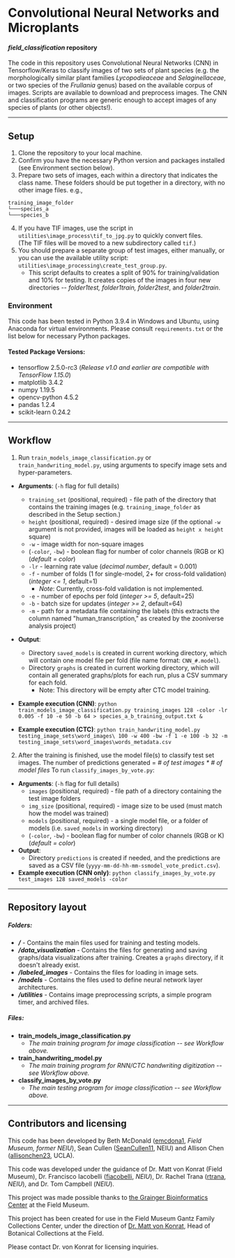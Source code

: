 # Convolutional Neural Networks and Microplants
#### _field_classification_ repository


The code in this repository uses Convolutional Neural Networks (CNN) in Tensorflow/Keras to classify images of two sets 
of plant species (e.g. the morphologically similar plant families *Lycopodieaceae* and *Selaginellaceae*, or two species 
of the *Frullania* genus) based on the available corpus of images.  Scripts are available to download and preprocess 
images. The CNN and classification programs are generic enough to accept images of any species of plants 
(or other objects!).


---

## Setup
1. Clone the repository to your local machine.
1. Confirm you have the necessary Python version and packages installed (see Environment section below).
1. Prepare two sets of images, each within a directory that indicates the class name.  These folders should be put 
   together in a directory, with no other image files. e.g.,
```
training_image_folder
└───species_a
└───species_b
```
   

4. If you have TIF images, use the script in `utilities\image_process\tif_to_jpg.py` to quickly convert files.  
   (The TIF files will be moved to a new subdirectory called `tif`.)
1. You should prepare a separate group of test images, either manually, or you can use the available utility script: 
   `utilities\image_processing\create_test_group.py`.
    - This script defaults to creates a split of 90% for training/validation and 10% for testing. It creates copies of 
      the images in four new directories  -- *folder1test, folder1train, folder2test*, and *folder2train*.


### Environment
This code has been tested in Python 3.9.4 in Windows and Ubuntu, using Anaconda 
for virtual environments.  Please consult `requirements.txt` or the list below 
for necessary Python packages.

#### Tested Package Versions:
- tensorflow 2.5.0-rc3 (*Release v1.0 and earlier are compatible with TensorFlow 1.15.0*)
- matplotlib 3.4.2
- numpy 1.19.5
- opencv-python 4.5.2
- pandas 1.2.4
- scikit-learn 0.24.2

---

## Workflow
1. Run `train_models_image_classification.py` or `train_handwriting_model.py`, using arguments to specify image sets and hyper-parameters.

- **Arguments**: (`-h` flag for full details)
    - `training_set` (positional, required) - file path of the directory that contains the training images 
      (e.g. `training_image_folder` as described in the Setup section.)
    - `height` (positional, required) - desired image size (if the optional `-w` argument is not provided, images
        will be loaded as `height x height` square)
    - `-w` - image width for non-square images
    - (`-color`, `-bw`) - boolean flag for number of color channels (RGB or K) (*default = color*)
    - `-lr` - learning rate value (*decimal number*, default = 0.001)
    - `-f` - number of folds (1 for single-model, 2+ for cross-fold validation) (*integer <= 1*, default=1)
        - *Note*: Currently, cross-fold validation is not implemented.
    - `-e` - number of epochs per fold (*integer >= 5*, default=25)
    - `-b` - batch size for updates (*integer >= 2*, default=64)
    - `-m` - path for a metadata file containing the labels (this extracts the column named "human_transcription," 
        as created by the zooniverse analysis project)
- **Output**:
    - Directory `saved_models` is created in current working directory, which will contain one model file per fold (file name format: `CNN_#.model`).
    - Directory `graphs` is created in current working directory, which will contain all generated graphs/plots for each run, plus a CSV summary for each fold.
      - Note: This directory will be empty after CTC model training.
- **Example execution (CNN)**: `python train_models_image_classification.py training_images 128 -color -lr 0.005 -f 10 -e 50 -b 64 > species_a_b_training_output.txt &`
  
- **Example execution (CTC)**: `python train_handwriting_model.py testing_image_sets\word_images\ 100 -w 400 -bw -f 1 -e 100 -b 32 -m testing_image_sets\word_images\words_metadata.csv`


2. After the training is finished, use the model file(s) to classify test set images.  The number of predictions generated = *# of test images * # of model files*  To run `classify_images_by_vote.py`:
- **Arguments**: (`-h` flag for full details)
    - `images` (positional, required) - file path of a directory containing the test image folders
    - `img_size` (positional, required) - image size to be used (must match how the model was trained)
    - `models` (positional, required) - a single model file, or a folder of models (i.e. `saved_models` in working directory)
    - (`-color`, `-bw`) - boolean flag for number of color channels (RGB or K) (*default = color*)
- **Output**:
    - Directory `predictions` is created if needed, and the predictions are saved as a CSV file (`yyyy-mm-dd-hh-mm-ssmodel_vote_predict.csv`).
- **Example execution (CNN only)**: `python classify_images_by_vote.py test_images 128 saved_models -color`

---

## Repository layout

##### Folders:

- **_/_** - Contains the main files used for training and testing models.
- **_/data_visualization_** - Contains the files for generating and saving graphs/data visualizations after training. Creates a `graphs` directory, if it doesn't already exist.
- **_/labeled_images_** - Contains the files for loading in image sets.
- **_/models_** - Contains the files used to define neural network layer architectures.
- **_/utilities_** - Contains image preprocessing scripts, a simple program timer, and archived files.

##### Files:

- **train_models_image_classification.py**
    - _The main training program for image classification -- see Workflow above._
- **train_handwriting_model.py**
    - _The main training program for RNN/CTC handwriting digitization -- see Workflow above._
- **classify_images_by_vote.py**
    - _The main testing program for image classification -- see Workflow above._


---

## Contributors and licensing
This code has been developed by Beth McDonald ([emcdona1](https://github.com/emcdona1), *Field Museum, former NEIU*), 
Sean Cullen ([SeanCullen11](https://github.com/SeanCullen11), NEIU)
and Allison Chen ([allisonchen23](https://github.com/allisonchen23), UCLA).

This code was developed under the guidance of Dr. Matt von Konrat (Field Museum), 
Dr. Francisco Iacobelli ([fiacobelli](https://github.com/fiacobelli), *NEIU*), 
Dr. Rachel Trana ([rtrana](https://github.com/rtrana), *NEIU*), 
and Dr. Tom Campbell (*NEIU*).

This project was made possible thanks to [the Grainger Bioinformatics Center](https://www.fieldmuseum.org/science/labs/grainger-bioinformatics-center) at the Field Museum.

This project has been created for use in the Field Museum Gantz Family Collections Center, 
under the direction of [Dr. Matt von Konrat](https://www.fieldmuseum.org/about/staff/profile/16), Head of Botanical Collections at the Field.

Please contact Dr. von Konrat for licensing inquiries.